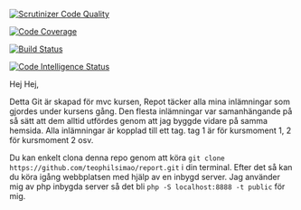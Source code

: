 [![Scrutinizer Code Quality](https://scrutinizer-ci.com/g/teophilsimao/report/badges/quality-score.png?b=main)](https://scrutinizer-ci.com/g/teophilsimao/report/?branch=main)

[![Code Coverage](https://scrutinizer-ci.com/g/teophilsimao/report/badges/coverage.png?b=main)](https://scrutinizer-ci.com/g/teophilsimao/report/?branch=main)

[![Build Status](https://scrutinizer-ci.com/g/teophilsimao/report/badges/build.png?b=main)](https://scrutinizer-ci.com/g/teophilsimao/report/build-status/main)

[![Code Intelligence Status](https://scrutinizer-ci.com/g/teophilsimao/report/badges/code-intelligence.svg?b=main)](https://scrutinizer-ci.com/code-intelligence)

Hej Hej, 

Detta Git är skapad för mvc kursen, Repot täcker alla mina inlämningar som gjordes under kursens gång. Den flesta inlämningar var samanhängande på så sätt att dem alltid utfördes genom att jag byggde vidare på samma hemsida. Alla inlämningar är kopplad till ett tag. tag 1 är för kursmoment 1, 2 för kursmoment 2 osv. 

Du kan enkelt clona denna repo genom att köra `git clone https://github.com/teophilsimao/report.git` i din terminal. Efter det så kan du köra igång webbplatsen med hjälp av en inbygd server. Jag använder mig av php inbygda server så det bli `php -S localhost:8888 -t public` för mig.